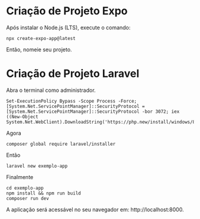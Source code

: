 # Criação de Projeto Expo

Após instalar o Node.js (LTS), execute o comando:

    npx create-expo-app@latest

Então, nomeie seu projeto.

# Criação de Projeto Laravel

Abra o terminal como administrador.

    Set-ExecutionPolicy Bypass -Scope Process -Force; [System.Net.ServicePointManager]::SecurityProtocol = [System.Net.ServicePointManager]::SecurityProtocol -bor 3072; iex ((New-Object System.Net.WebClient).DownloadString('https://php.new/install/windows/8.4'))

Agora

    composer global require laravel/installer

Então

    laravel new exemplo-app

Finalmente

    cd exemplo-app
    npm install && npm run build
    composer run dev

A aplicação será acessável no seu navegador em: http://localhost:8000.